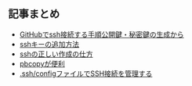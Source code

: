 

## 記事まとめ


- <a href="https://qiita.com/shizuma/items/2b2f873a0034839e47ce">GitHubでssh接続する手順公開鍵・秘密鍵の生成から</a>
- <a href="https://help.github.com/ja/articles/adding-a-new-ssh-key-to-your-github-account">sshキーの追加方法</a>
- <a href="https://qiita.com/suthio/items/2760e4cff0e185fe2db9">sshの正しい作成の仕方</a>
- <a href="https://qiita.com/mktakuya/items/c57a12b5b072a658acd0">pbcopyが便利</a>
- <a href="https://qiita.com/0084ken/items/2e4e9ae44ec5e01328f1">.ssh/configファイルでSSH接続を管理する</a>
